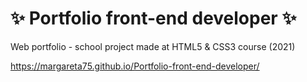 # ✨ Portfolio front-end developer ✨
Web portfolio - school project made at HTML5 & CSS3 course (2021)

https://margareta75.github.io/Portfolio-front-end-developer/

